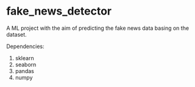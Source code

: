 # fake_news_detector

A ML project with the aim of predicting the fake news data basing on the dataset.

Dependencies: 
1. sklearn
2. seaborn
3. pandas
4. numpy
